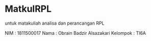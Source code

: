 # MatkulRPL
untuk matakuliah analisa dan perancangan RPL

NIM : 1811500017
Nama : Obrain Badzir Alsazakari
Kelompok : TI6A
